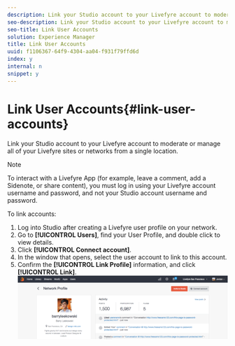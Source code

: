 ```yaml
---
description: Link your Studio account to your Livefyre account to moderate or manage all of your Livefyre sites or networks from a single location.
seo-description: Link your Studio account to your Livefyre account to moderate or manage all of your Livefyre sites or networks from a single location.
seo-title: Link User Accounts
solution: Experience Manager
title: Link User Accounts
uuid: f1106367-64f9-4304-aa04-f931f79ffd6d
index: y
internal: n
snippet: y
---
```


# Link User Accounts{#link-user-accounts}

Link your Studio account to your Livefyre account to moderate or manage all of your Livefyre sites or networks from a single location.

>[!NOTE]
>
>To interact with a Livefyre App (for example, leave a comment, add a Sidenote, or share content), you must log in using your Livefyre account username and password, and not your Studio account username and password.

To link accounts:

1. Log into Studio after creating a Livefyre user profile on your network.
1. Go to **[!UICONTROL Users]**, find your User Profile, and double click to view details.
1. Click **[!UICONTROL Connect account]**.
1. In the window that opens, select the user account to link to this account.
1. Confirm the **[!UICONTROL Link Profile]** information, and click **[!UICONTROL Link]**. ![](assets/UsersConnectAccount-1024x311.png)

